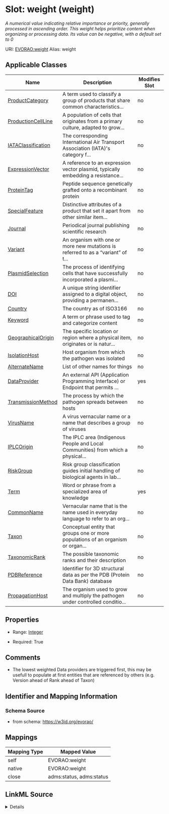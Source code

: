 

# Slot: weight (weight) 


_A numerical value indicating relative importance or priority, generally processed in ascending order. This weight helps prioritize content when organizing or processing data. Its value can be negative, with a default set to 0_





URI: [EVORAO:weight](https://w3id.org/evorao/weight)
Alias: weight

<!-- no inheritance hierarchy -->





## Applicable Classes

| Name | Description | Modifies Slot |
| --- | --- | --- |
| [ProductCategory](ProductCategory.md) | A term used to classify a group of products that share common characteristics... |  no  |
| [ProductionCellLine](ProductionCellLine.md) | A population of cells that originates from a primary culture, adapted to grow... |  no  |
| [IATAClassification](IATAClassification.md) | The corresponding International Air Transport Association (IATA)'s category f... |  no  |
| [ExpressionVector](ExpressionVector.md) | A reference to an expression vector plasmid, typically embedding a resistance... |  no  |
| [ProteinTag](ProteinTag.md) | Peptide sequence genetically grafted onto a recombinant protein |  no  |
| [SpecialFeature](SpecialFeature.md) | Distinctive attributes of a product that set it apart from other similar item... |  no  |
| [Journal](Journal.md) | Periodical journal publishing scientific research |  no  |
| [Variant](Variant.md) | An organism with one or more new mutations is referred to as a “variant” of t... |  no  |
| [PlasmidSelection](PlasmidSelection.md) | The process of identifying cells that have successfully incorporated a plasmi... |  no  |
| [DOI](DOI.md) | A unique string identifier assigned to a digital object, providing a permanen... |  no  |
| [Country](Country.md) | The country as of ISO3166 |  no  |
| [Keyword](Keyword.md) | A term or phrase used to tag and categorize content |  no  |
| [GeographicalOrigin](GeographicalOrigin.md) | The specific location or region where a physical item, originates or is natur... |  no  |
| [IsolationHost](IsolationHost.md) | Host organism from which the pathogen was isolated |  no  |
| [AlternateName](AlternateName.md) | List of other names for things |  no  |
| [DataProvider](DataProvider.md) | An external API (Application Programming Interface) or Endpoint that permits ... |  yes  |
| [TransmissionMethod](TransmissionMethod.md) | The process by which the pathogen spreads between hosts |  no  |
| [VirusName](VirusName.md) | A virus vernacular name or a name that describes a group of viruses |  no  |
| [IPLCOrigin](IPLCOrigin.md) | The IPLC area (Indigenous People and Local Communities) from which a physical... |  no  |
| [RiskGroup](RiskGroup.md) | Risk group classification guides initial handling of biological agents in lab... |  no  |
| [Term](Term.md) | Word or phrase from a specialized area of knowledge |  yes  |
| [CommonName](CommonName.md) | Vernacular name that is the name used in everyday language to refer to an org... |  no  |
| [Taxon](Taxon.md) | Conceptual entity that groups one or more populations of an organism or organ... |  no  |
| [TaxonomicRank](TaxonomicRank.md) | The possible taxonomic ranks and their description |  no  |
| [PDBReference](PDBReference.md) | Identifier for 3D structural data as per the PDB (Protein Data Bank) database |  no  |
| [PropagationHost](PropagationHost.md) | The organism used to grow and multiply the pathogen under controlled conditio... |  no  |







## Properties

* Range: [Integer](Integer.md)

* Required: True





## Comments

* The lowest weighted Data providers are triggered first, this may be usefull to populate at first entities that are referenced by others (e.g. Version ahead of Rank ahead of Taxon)

## Identifier and Mapping Information







### Schema Source


* from schema: https://w3id.org/evorao/




## Mappings

| Mapping Type | Mapped Value |
| ---  | ---  |
| self | EVORAO:weight |
| native | EVORAO:weight |
| close | adms:status, adms:status |




## LinkML Source

<details>
```yaml
name: weight
description: A numerical value indicating relative importance or priority, generally
  processed in ascending order. This weight helps prioritize content when organizing
  or processing data. Its value can be negative, with a default set to 0
title: weight
comments:
- The lowest weighted Data providers are triggered first, this may be usefull to populate
  at first entities that are referenced by others (e.g. Version ahead of Rank ahead
  of Taxon)
from_schema: https://w3id.org/evorao/
close_mappings:
- adms:status
- adms:status
rank: 1000
ifabsent: int(0)
alias: weight
domain_of:
- DataProvider
- Term
range: integer
required: true
multivalued: false

```
</details>